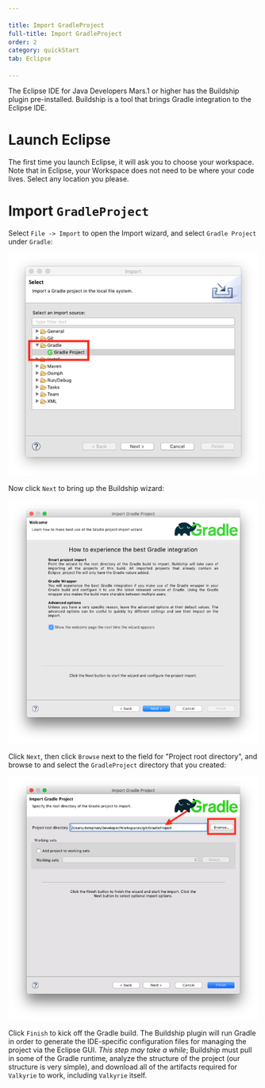 ```yaml
---

title: Import GradleProject
full-title: Import GradleProject
order: 2
category: quickStart
tab: Eclipse

---
```




The Eclipse IDE for Java Developers Mars.1 or higher has the Buildship plugin pre-installed. Buildship is a tool that brings Gradle integration to the Eclipse IDE.

# Launch Eclipse

The first time you launch Eclipse, it will ask you to choose your workspace. Note that in Eclipse, your Workspace does not need to be where your code lives. Select any location you please.

# Import `GradleProject`

Select `File -> Import` to open the Import wizard, and select `Gradle Project` under `Gradle`:

![Import Gradle Project](/resources/images/quickstart/eclipseImportGradleProject.png)

Now click `Next` to bring up the Buildship wizard:

![Buildship welcome screen](/resources/images/quickstart/eclipseBuildshipWelcomeScreen.png)

Click `Next`, then click `Browse` next to the field for "Project root directory", and browse to and select the `GradleProject` directory that you created:

![Select the GradleProject directory](/resources/images/quickstart/eclipseSelectGradleProjectDirectory.png)

Click `Finish` to kick off the Gradle build. The Buildship plugin will run Gradle in order to generate the IDE-specific configuration files for managing the project via the Eclipse GUI. *This step may take a while*; Buildship must pull in some of the Gradle runtime, analyze the structure of the project (our structure is very simple), and download all of the artifacts required for `Valkyrie` to work, including `Valkyrie` itself.
